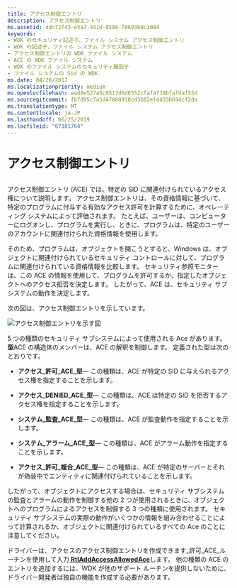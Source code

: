 ```yaml
---
title: アクセス制御エントリ
description: アクセス制御エントリ
ms.assetid: 4dc72f43-e5a7-441d-8586-f8893b9c1084
keywords:
- WDK のセキュリティ記述子、ファイル システム アクセス制御エントリ
- WDK の記述子、ファイル システム アクセス制御エントリ
- アクセス制御エントリの WDK ファイル システム
- ACE の WDK ファイル システム
- WDK のファイル システムのセキュリティ識別子
- ファイル システムの Sid の WDK
ms.date: 04/20/2017
ms.localizationpriority: medium
ms.openlocfilehash: aad8e527a5c0517d6d6552cfaf4f19bfafdaf55d
ms.sourcegitcommit: fb7d95c7a5d47860918cd3602efdd33b69dcf2da
ms.translationtype: MT
ms.contentlocale: ja-JP
ms.lasthandoff: 06/25/2019
ms.locfileid: "67381764"
---
```

# <a name="access-control-entry"></a>アクセス制御エントリ


## <span id="ddk_access_control_entry_if"></span><span id="DDK_ACCESS_CONTROL_ENTRY_IF"></span>


アクセス制御エントリ (ACE) では、特定の SID に関連付けられているアクセス権について説明します。 アクセス制御エントリは、その資格情報に基づいて、特定のプログラムに付与する有効なアクセス許可を計算するために、オペレーティング システムによって評価されます。 たとえば、ユーザーは、コンピューターにログオンし、プログラムを実行し、ときに、プログラムは、特定のユーザーのアカウントに関連付けられた資格情報を使用します。

そのため、プログラムは、オブジェクトを開こうとすると、Windows は、オブジェクトに関連付けられているセキュリティ コントロールに対して、プログラムに関連付けられている資格情報を比較します。 セキュリティ参照モニターは、この ACE の情報を使用して、プログラムを許可するか、指定したオブジェクトへのアクセス拒否を決定します。 したがって、ACE は、セキュリティ サブシステムの動作を決定します。

次の図は、アクセス制御エントリを示しています。

![アクセス制御エントリを示す図](images/fssecurity-04.png)

5 つの種類のセキュリティ サブシステムによって使用される Ace があります。 **型**ACE の構造体のメンバーは、ACE の解釈を制御します。 定義された型は次のとおりです。

-   **アクセス\_許可\_ACE\_型**— この種類は、ACE が特定の SID に与えられるアクセス権を指定することを示します。

-   **アクセス\_DENIED\_ACE\_型**— この種類は、ACE は特定の SID を拒否するアクセス権を指定することを示します。

-   **システム\_監査\_ACE\_型**— この種類は、ACE が監査動作を指定することを示します。

-   **システム\_アラーム\_ACE\_型**— この種類は、ACE がアラーム動作を指定することを示します。

-   **アクセス\_許可\_複合\_ACE\_型**— この種類は、ACE が特定のサーバーとそれが偽装中でエンティティに関連付けられていることを示します。

したがって、オブジェクトにアクセスする場合は、セキュリティ サブシステムの監査とアラームの動作を制御する他の 2 つが使用されるときに、オブジェクトへのプログラムによるアクセスを制御する 3 つの種類に使用されます。 セキュリティ サブシステムの実際の動作がいくつかの情報を組み合わせることによって計算されるか、オブジェクトに関連付けられているすべての Ace のことに注意してください。

ドライバーは、アクセスのアクセス制御エントリを作成できます\_許可\_ACE\_ルーチンを使用して入力[ **RtlAddAccessAllowedAce**](https://docs.microsoft.com/windows-hardware/drivers/ddi/content/ntifs/nf-ntifs-rtladdaccessallowedace)します。 他の種類の ACE のエントリを追加するには、WDK が他のサポート ルーチンを提供しないために、ドライバー開発者は独自の機能を作成する必要があります。

 

 




